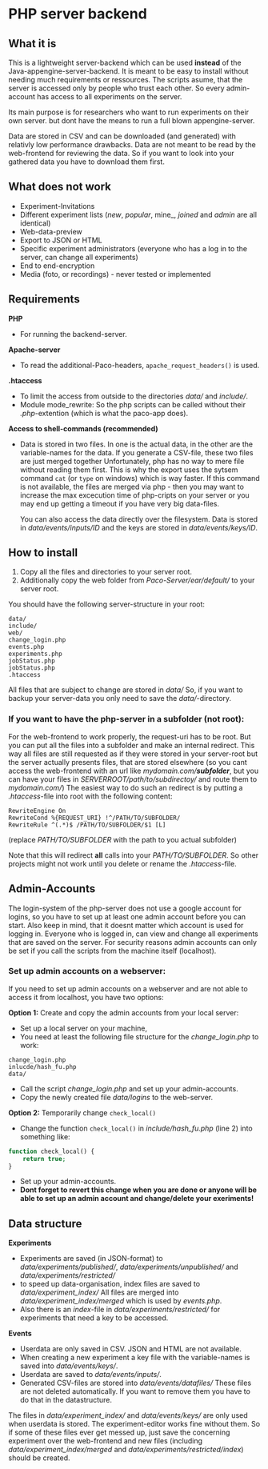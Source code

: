 # PHP server backend


## What it is

This is a lightweight server-backend which can be used **instead** of the
Java-appengine-server-backend.
It is meant to be easy to install without needing much requirements or ressources.
The scripts asume, that the server is accessed only by people who trust each other.
So every admin-account has access to all experiments on the server.

Its main purpose is for researchers who want to run experiments on their own server.
but dont have the means to run a full blown appengine-server.

Data are stored in CSV and can be downloaded (and generated) with relativly
low performance drawbacks.
Data are not meant to be read by the web-frontend for reviewing the data.
So if you want to look into your gathered data you have to download them first.



## What does not work

* Experiment-Invitations
* Different experiment lists (_new_, _popular_, mine_, _joined_ and _admin_
  are all identical)
* Web-data-preview
* Export to JSON or HTML
* Specific experiment administrators (everyone who has a log in to the server, can
  change all experiments)
* End to end-encryption
* Media (foto, or recordings) - never tested or implemented



## Requirements

__PHP__
* For running the backend-server.
	
__Apache-server__
* To read the additional-Paco-headers, `apache_request_headers()` is used.
	
__.htaccess__
* To limit the access from outside to the directories _data/_ and _include/_.
* Module mode_rewrite: So the php scripts can be called without their
	  _.php_-extention (which is what the paco-app does).

__Access to shell-commands (recommended)__
* Data is stored in two files. In one is the actual data, in the other
  are the variable-names for the data.
  If you generate a CSV-file, these two files are just merged together
  Unfortunately, php has no way to mere file without reading them first.
  This is why the export uses the sytsem command `cat` (or `type` on windows)
  which is way faster.
  If this command is not available, the files are merged via php - then
  you may want to increase the max excecution time of php-cripts on your
  server or you may end up getting a timeout if you have very big data-files.

  You can also access the data directly over the filesystem.
  Data is stored in _data/events/inputs/ID_ and the keys are stored
  in _data/events/keys/ID_.



## How to install

1) Copy all the files and directories to your server root.
2) Additionally copy the web folder from _Paco-Server/ear/default/_
   to your server root.

You should have the following server-structure in your root:
```
data/
include/
web/
change_login.php
events.php
experiments.php
jobStatus.php
jobStatus.php
.htaccess
```

All files that are subject to change are stored in _data/_
So, if you want to backup your server-data you only need to save the
_data/_-directory.


### If you want to have the php-server in a subfolder (not root):

For the web-frontend to work properly, the request-uri has to be root. But
you can put all the files into a subfolder and make an internal redirect.
This way all files are still requested as if they were stored in your server-root
but the server actually presents files, that are stored elsewhere (so you cant
access the web-frontend with an url like _mydomain.com/**subfolder**_, but you
can have your files in _SERVERROOT/path/to/subdirectoy/_ and route them to
_mydomain.com/_)
The easiest way to do such an redirect is by putting a _.htaccess_-file into
root with the following content:

```
RewriteEngine On
RewriteCond %{REQUEST_URI} !^/PATH/TO/SUBFOLDER/
RewriteRule ^(.*)$ /PATH/TO/SUBFOLDER/$1 [L]
```
(replace _PATH/TO/SUBFOLDER_ with the path to you actual subfolder)

Note that this will redirect **all** calls into your _PATH/TO/SUBFOLDER_.
So other projects might not work until you delete or rename the
 _.htaccess_-file.


## Admin-Accounts

The login-system of the php-server does not use a google account for logins,
so you have to set up at least one admin account before you can start.
Also keep in mind, that it doesnt matter which account is used for logging in.
Everyone who is logged in, can view and change all experiments that are saved
on the server.
For security reasons admin accounts can only be set if you call the scripts
from the machine itself (localhost).


### Set up admin accounts on a webserver:
If you need to set up admin accounts on a webserver and are not able to access it from localhost, you have two options:


__Option 1:__ Create and copy the admin accounts from your local server:
* Set up a local server on your machine,
* You need at least the following file structure for the _change_login.php_ to work:
```
change_login.php
inlucde/hash_fu.php
data/
```
* Call the script _change_login.php_ and set up your admin-accounts.
* Copy the newly created file _data/logins_ to the web-server.


__Option 2:__ Temporarily change `check_local()`
* Change the function `check_local()` in _include/hash_fu.php_ (line 2)
  into something like:
```php
function check_local() {
	return true;
}
```
* Set up your admin-accounts.
* __Dont forget to revert this change when you are done or anyone will
  be able to set up an admin account and change/delete your exeriments!__



## Data structure

__Experiments__
* Experiments are saved (in JSON-format) to _data/experiments/published/_,
  _data/experiments/unpublished/_ and _data/experiments/restricted/_
* to speed up data-organisation, index files are saved to _data/experiment_index/_
  All files are merged into _data/experiment_index/merged_ which is used
  by _events.php_.
* Also there is an _index_-file in _data/experiments/restricted/_ for
  experiments that need a key to be accessed.


__Events__
* Userdata are only saved in CSV. JSON and HTML are not available.
* When creating a new experiment a key file with the variable-names is
  saved into _data/events/keys/_.
* Userdata are saved to _data/events/inputs/_.
* Generated CSV-files are stored into _data/events/datafiles/_
  These files are not deleted automatically. If you want to remove them
  you have to do that in the datastructure.
  

The files in _data/experiment_index/_ and _data/events/keys/_ are only used
when userdata is stored. The experiment-editor works fine without them.
So if some of these files ever get messed up, just save the concerning experiment
over the web-frontend and new files (including _data/experiment_index/merged_
and _data/experiments/restricted/index_) should be created.